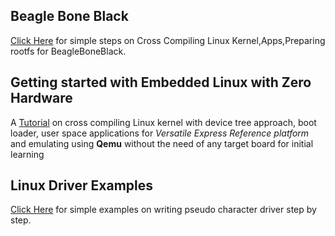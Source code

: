 ## Beagle Bone Black

[Click Here](bbb-porting) for simple steps on Cross Compiling Linux Kernel,Apps,Preparing rootfs for BeagleBoneBlack.

## Getting started with Embedded Linux with Zero Hardware

A [Tutorial](qemu-porting) on cross compiling Linux kernel with device tree approach, boot loader, user space applications for *Versatile Express Reference platform* and emulating using **Qemu** without the need of any target board for initial learning

## Linux Driver Examples

[Click Here](ldd-examples/pseudo-char-driver) for simple examples on writing pseudo character driver step by step.
